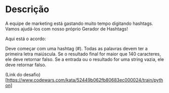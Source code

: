 # Descrição
A equipe de marketing está gastando muito tempo digitando hashtags.
Vamos ajudá-los com nosso próprio Gerador de Hashtags!

Aqui está o acordo:

Deve começar com uma hashtag (#).
Todas as palavras devem ter a primeira letra maiúscula.
Se o resultado final for maior que 140 caracteres, ele deve retornar falso.
Se a entrada ou o resultado for uma string vazia, ele deve retornar falso.

(Link do desafio)[https://www.codewars.com/kata/52449b062fb80683ec000024/train/python]